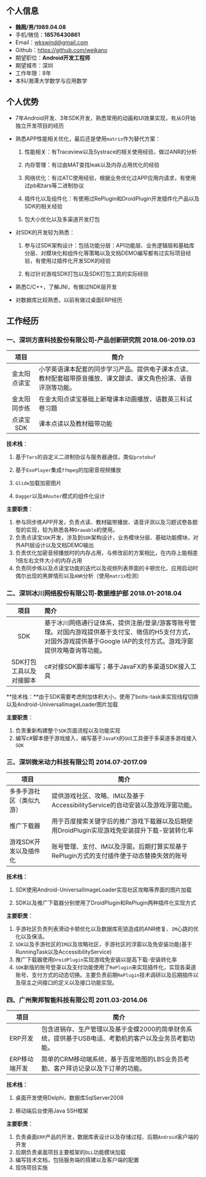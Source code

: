 ## 个人信息

- **魏戡/男/1989.04.08**
- 手机/微信：**18576430861**
- Email：wkswind@gmail.com
- Github：https://github.com/weikano
- 期望职位：**Android开发工程师**
- 期望城市：深圳
- 工作年限：8年
- 本科/湘潭大学数学与应用数学

## 个人优势

- 7年Android开发、3年SDK开发，熟悉常用的动画和UI效果实现，有从0开始独立开发项目的经历

- 熟悉APP性能相关优化，最后还是使用`matrix`作为替代方案：

  1. 性能相关：有Traceview以及Systrace的相关使用经验，做过ANR的分析

  2. 内存管理：有过由MAT查找leak以及内存占用优化的经验

  3. 网络优化：有过ATC使用经验，根据业务优化过APP应用内请求，有使用过pb和tars等二进制协议

  4. 插件化以及组件化：有使用过RePlugin和DroidPlugin开发插件化产品以及SDK的相关经验

  5. 包大小优化以及多渠道开发打包

- 对SDK的开发较为熟悉：

  1. 参与过SDK架构设计：包括功能分层：API功能层、业务逻辑层和基础库分层、对模块化和组件化等策略以及文档DEMO编写都有过实际项目经验，有使用过插件化开发SDK的经验

  2. 有过针对游戏SDK打包以及SDK打包工具的实际经验

- 熟悉C/C++，了解JNI，有做过NDK层开发

- 对数据库比较熟悉，以前有做过桌面ERP经历

## 工作经历

### 一、深圳方直科技股份有限公司-产品创新研究院                   2018.06-2019.03

|     项目     | 简介                                                         |
| :----------: | ------------------------------------------------------------ |
| 金太阳点读宝 | 小学英语课本配套的同步学习产品。提供电子课本点读、教材配套磁带原音播放、课文跟读、课文角色扮演、语音评测等功能。 |
| 金太阳同步练 | 在金太阳点读宝基础上新增课本动画播放，语数英三科试卷习题     |
|  点读宝SDK   | 课本点读以及教材磁带功能                                     |

**技术栈**：

1. 基于`Tars`的自定义二进制协议与服务器通信，类似`protobuf`

2. 基于`ExoPlayer`集成`ffmpeg`的加密音视频播放

3. `Glide`加载加密图片

4. `Dagger`以及`ARouter`模式的组件化设计

**主要职责**：

1. 参与同步练APP开发，负责点读、教材磁带播放、语音评测以及习题试卷各题型的实现，较为熟悉各种`Drawable`的使用。
2. 负责点读宝`SDK`开发，涉及到`SDK`架构设计，业务模块分层、基础功能模块，对外API层设计以及文档DEMO输出
3. 负责优化加密音频播放时的内存占用，与修改前的方案相比，在内存上能相差1倍左右文件大小的内存占用
4. 负责同步练以及点读宝功能的迭代以及视频列表界面的卡顿优化、应用启动时偶尔出现的黑屏情形以及`ANR`分析（使用`matrix`检测）

### 二、深圳冰川网络股份有限公司-数据维护部                            2018.01-2018.04                     

|          项目           | 简介                                                         |
| :---------------------: | :----------------------------------------------------------- |
|           SDK           | 基于冰川网络通行证体系，提供注册/登录/游客等账号管理。对国内游戏提供基于支付宝、微信的H5支付方式，对国外游戏提供基于Google IAP的支付方式。游戏浮窗提供攻略查询等功能。 |
| SDK打包工具以及对接脚本 | c#对接SDK脚本编写；基于JavaFX的多渠道SDK接入工具             |

**技术栈：**由于SDK需要考虑附加体积大小，使用了bolts-task来实现线程切换以及Android-UniversalImageLoader图片加载

**主要职责**：

1. 负责重新构建整个`SDK`页面流程以及功能实现
2. 编写c#脚本便于游戏接入，编写基于`JavaFX`的`GUI`工具便于多渠道多游戏接入`SDK`

### 三、深圳微米动力科技有限公司                                                    2014.07-2017.09

| 项目                     | 简介                                                         |
| ------------------------ | ------------------------------------------------------------ |
| 多多手游社区（类似九游） | 提供游戏社区、攻略、IM以及基于AccessibilityService的自动安装以及游戏浮窗功能。 |
| 推广下载器               | 用于百度搜索关键字后的推广游戏下载器以及后期使用DroidPlugin实现游戏免安装提升下载-安装转化率 |
| 游戏SDK开发以及插件化    | 账号管理、支付、IM以及浮窗。后期打算实现基于RePlugin方式的支付插件便于动态替换失效的账号 |

**技术栈：**

1. SDK使用Android-UniversalImageLoader实现社区攻略等界面的图片加载

2. SDK以及推广下载器分别使用了DroidPlugin和RePlugin两种插件化实现方式

**主要职责**：

1. 手游社区负责列表滑动卡顿优化以及数据库死锁造成的ANR修复、`IM`心跳的优化以及保活。
2. `SDK`以及手游社区的`IM`以及攻略社区，手游社区的浮窗以及免安装功能(基于RunningTask以及AccessibilityService)
3. 推广下载器使用`DroidPlugin`实现游戏免安装以提高下载-安装转化率
4. `SDK`新版的账号登录以及支付功能使用了`RePlugin`来实现插件化，实现各渠道账号、支付方式的动态切换。主要负责前期`RePlugin`技术调研以及后期插件以及宿主之间接口的定义以及接口功能实现。

### 四、广州聚邦智能科技有限公司                                                    2011.03-2014.06

| 项目          | 简介                                                         |
| ------------- | ------------------------------------------------------------ |
| ERP开发       | 包含进销存、生产管理以及基于金蝶2000的简单财务系统，提供基于USB电话、考勤机的客户以及业务员考勤功能。 |
| ERP移动端开发 | 简单的CRM移动端系统，基于百度地图的LBS业务员考勤、客户拜访记录以及下订单的功能。 |

**技术栈：**

1. 桌面开发使用Delphi，数据库SqlServer2008

2. 移动端后台使用Java SSH框架

**主要职责**：

1. 负责桌面`ERP`产品的开发，数据库表设计以及存储过程、后期`Android`客户端的开发
2. 后期负责桌面项目主要框架的`DLL`功能模块加载
3. 编写技术文档，包括服务端的搭建以及客户端的配置
4. 现场项目实施